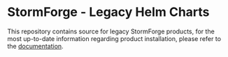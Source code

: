 # StormForge - Legacy Helm Charts

This repository contains source for legacy StormForge products, for the most up-to-date information regarding product installation, please refer to the [documentation](https://docs.stormforge.io/).
